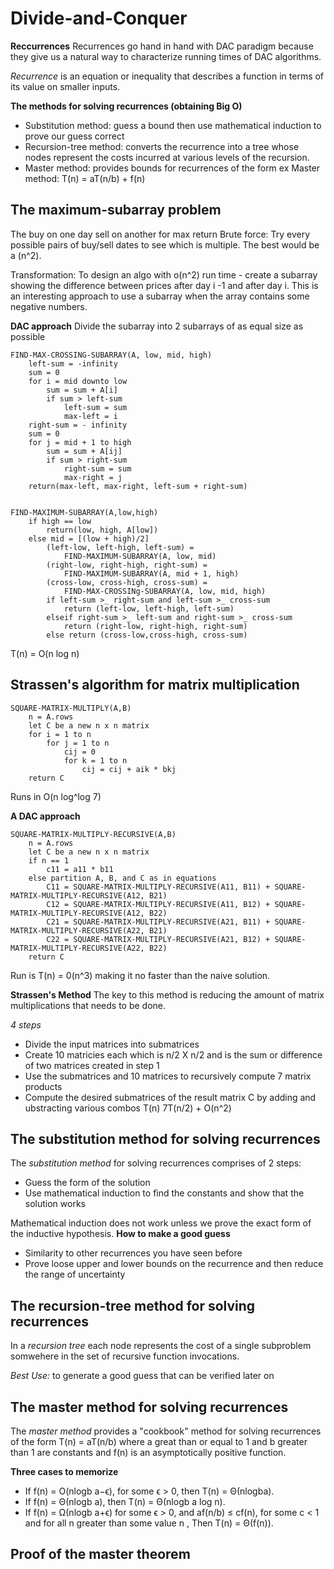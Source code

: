 # Divide-and-Conquer

**Reccurrences**
Recurrences go hand in hand with DAC paradigm because they give us a natural way to characterize running times of DAC algorithms.

*Recurrence* is an equation or inequality that describes a function in terms of its value on smaller inputs. 

**The methods for solving recurrences (obtaining Big O)**
- Substitution method: guess a bound then use mathematical induction to prove our guess correct
- Recursion-tree method: converts the recurrence into a tree whose nodes represent the costs incurred at various levels of the recursion.
- Master method: provides bounds for recurrences of the form 
ex Master method:
T(n) = aT(n/b) + f(n)

## The maximum-subarray problem
The buy on one day sell on another for max return
Brute force:
Try every possible pairs of buy/sell dates to see which is multiple. The best would be a (n^2).

Transformation: To design an algo with o(n^2) run time - create a subarray showing the difference between prices after day i -1 and after day i. This is an interesting approach to use a subarray when the array contains some negative numbers. 

**DAC approach**
Divide the subarray into 2 subarrays of as equal size as possible 
```
FIND-MAX-CROSSING-SUBARRAY(A, low, mid, high)
    left-sum = -infinity
    sum = 0
    for i = mid downto low
        sum = sum + A[i]
        if sum > left-sum
            left-sum = sum
            max-left = i
    right-sum = - infinity
    sum = 0
    for j = mid + 1 to high
        sum = sum + A[ij]
        if sum > right-sum
            right-sum = sum
            max-right = j
    return(max-left, max-right, left-sum + right-sum)


FIND-MAXIMUM-SUBARRAY(A,low,high)
    if high == low
        return(low, high, A[low])
    else mid = [(low + high)/2]
        (left-low, left-high, left-sum) =
            FIND-MAXIMUM-SUBARRAY(A, low, mid)
        (right-low, right-high, right-sum) =
            FIND-MAXIMUM-SUBARRAY(A, mid + 1, high)
        (cross-low, cross-high, cross-sum) =
            FIND-MAX-CROSSINg-SUBARRAY(A, low, mid, high)
        if left-sum >_ right-sum and left-sum >_ cross-sum
            return (left-low, left-high, left-sum)
        elseif right-sum >_ left-sum and right-sum >_ cross-sum
            return (right-low, right-high, right-sum)
        else return (cross-low,cross-high, cross-sum)
```

T(n) = O(n log n)

## Strassen's algorithm for matrix multiplication
```
SQUARE-MATRIX-MULTIPLY(A,B)
    n = A.rows
    let C be a new n x n matrix
    for i = 1 to n
        for j = 1 to n
            cij = 0
            for k = 1 to n
                cij = cij + aik * bkj
    return C
```
Runs in O(n log^log 7)

**A DAC approach**
```
SQUARE-MATRIX-MULTIPLY-RECURSIVE(A,B)
    n = A.rows
    let C be a new n x n matrix
    if n == 1
        c11 = a11 * b11
    else partition A, B, and C as in equations
        C11 = SQUARE-MATRIX-MULTIPLY-RECURSIVE(A11, B11) + SQUARE-MATRIX-MULTIPLY-RECURSIVE(A12, B21)
        C12 = SQUARE-MATRIX-MULTIPLY-RECURSIVE(A11, B12) + SQUARE-MATRIX-MULTIPLY-RECURSIVE(A12, B22)
        C21 = SQUARE-MATRIX-MULTIPLY-RECURSIVE(A21, B11) + SQUARE-MATRIX-MULTIPLY-RECURSIVE(A22, B21)
        C22 = SQUARE-MATRIX-MULTIPLY-RECURSIVE(A21, B12) + SQUARE-MATRIX-MULTIPLY-RECURSIVE(A22, B22)
    return C
```
Run is T(n) = 0(n^3) making it no faster than the naive solution.

**Strassen's Method**
The key to this method is reducing the amount of matrix multiplications that needs to be done. 

*4 steps*
- Divide the input matrices into submatrices
- Create 10 matricies each which is n/2 X n/2 and is the sum or difference of two matrices created in step 1
- Use the submatrices and 10 matrices to recursively compute 7 matrix products
- Compute the desired submatrices of the result matrix C by adding and ubstracting various combos
T(n) 7T(n/2) + O(n^2)

## The substitution method for solving recurrences
The *substitution method* for solving recurrences comprises of 2 steps:
- Guess the form of the solution
- Use mathematical induction to find the constants and show that the solution works

Mathematical induction does not work unless we prove the exact form of the inductive hypothesis. 
**How to make a good guess**
- Similarity to other recurrences you have seen before
- Prove loose upper and lower bounds on the recurrence and then reduce the range of uncertainty 
 
## The recursion-tree method for solving recurrences
In a *recursion tree* each node represents the cost of a single subproblem somwehere in the set of recursive function invocations. 

*Best Use:* to generate a good guess that can be verified later on

## The master method for solving recurrences
The *master method* provides a "cookbook" method for solving recurrences of the form
T(n) = aT(n/b)
where a great than or equal to 1 and b greater than 1 are constants and f(n) is an asymptotically positive function. 

**Three cases to memorize**
- If f(n) = O(nlogb a−ϵ), for some ϵ > 0, then T(n) = Θ(nlogba).
- If f(n) = Θ(nlogb a), then T(n) = Θ(nlogb a log n). 
- If f(n) = Ω(nlogb a+ϵ) for some ϵ > 0, and af(n/b) ≤ cf(n), for some c < 1 and for all n greater than some value n , Then T(n) = Θ(f(n)).


## Proof of the master theorem